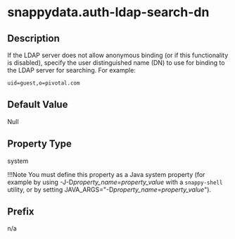 # snappydata.auth-ldap-search-dn

## Description

If the LDAP server does not allow anonymous binding (or if this functionality is disabled), specify the user distinguished name (DN) to use for binding to the LDAP server for searching. For example:

``` pre
uid=guest,o=pivotal.com
```

## Default Value

Null

## Property Type

system 

!!!Note 
	You must define this property as a Java system property (for example by using -J-D*property\_name*=*property\_value* with a `snappy-shell` utility, or by setting JAVA\_ARGS="-D*property\_name*=*property\_value*").</p>

## Prefix

n/a
